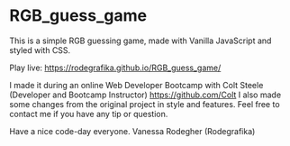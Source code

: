# RGB_guess_game
This is a simple RGB guessing game, made with Vanilla JavaScript and styled with CSS.

Play live: https://rodegrafika.github.io/RGB_guess_game/

I made it during an online Web Developer Bootcamp with Colt Steele (Developer and Bootcamp Instructor) https://github.com/Colt
I also made some changes from the original project in style and features.
Feel free to contact me if you have any tip or question.

Have a nice code-day everyone.
Vanessa Rodegher (Rodegrafika)
